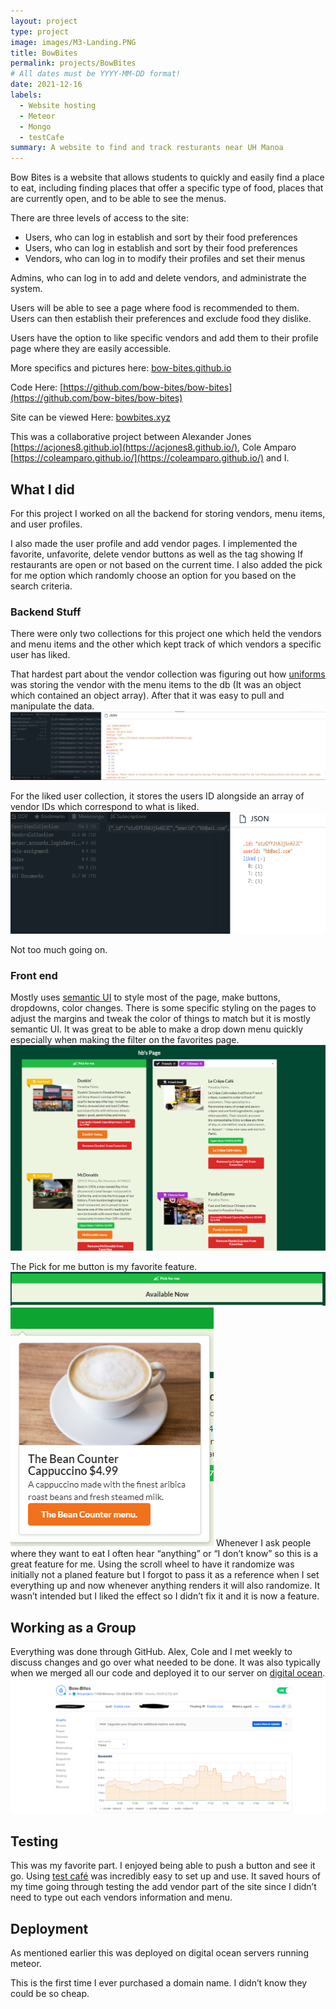 ```yaml
---
layout: project
type: project
image: images/M3-Landing.PNG
title: BowBites
permalink: projects/BowBites
# All dates must be YYYY-MM-DD format!
date: 2021-12-16
labels:
  - Website hosting
  - Meteor
  - Mongo
  - testCafe
summary: A website to find and track resturants near UH Manoa
---
```

Bow Bites is a website that allows students to quickly and easily find a place to eat, including finding places that offer a specific type of food, places that are currently open, and to be able to see the menus.

There are three levels of access to the site:

 - Users, who can log in establish and sort by their food preferences
 - Users, who can log in establish and sort by their food preferences
 - Vendors, who can log in to modify their profiles and set their menus

Admins, who can log in to add and delete vendors, and administrate the system.

Users will be able to see a page where food is recommended to them. Users can then establish their preferences and exclude food they dislike.

Users have the option to like specific vendors and add them to their profile page where they are easily accessible.

More specifics and pictures here: [bow-bites.github.io](https://bow-bites.github.io/)

Code Here: [https://github.com/bow-bites/bow-bites](https://github.com/bow-bites/bow-bites)

Site can be viewed Here: [bowbites.xyz](https://bowbites.xyz/#/)

This was a collaborative project between Alexander Jones [https://acjones8.github.io](https://acjones8.github.io/), Cole Amparo [https://coleamparo.github.io/](https://coleamparo.github.io/) and I.

## What I did

For this project I worked on all the backend for storing vendors, menu items, and user profiles.

I also made the user profile and add vendor pages. I implemented the favorite, unfavorite, delete vendor buttons as well as the tag showing If restaurants are open or not based on the current time. I also added the pick for me option which randomly choose an option for you based on the search criteria.

### Backend Stuff

There were only two collections for this project one which held the vendors and menu items and the other which kept track of which vendors a specific user has liked.

That hardest part about the vendor collection was figuring out how [uniforms](https://uniforms.tools/) was storing the vendor with the menu items to the db (It was an object which contained an object array). After that it was easy to pull and manipulate the data.
<img class="ui huge floated rounded image" src="../images/venCol.PNG">

For the liked user collection, it stores the users ID alongside an array of vendor IDs which correspond to what is liked.
<img class="ui huge floated rounded image" src="../images/FavCol.PNG">

Not too much going on.

### Front end

Mostly uses [semantic UI](https://semantic-ui.com/) to style most of the page, make buttons, dropdowns, color changes. There is some specific styling on the pages to adjust the margins and tweak the color of things to match but it is mostly semantic UI. It was great to be able to make a drop down menu quickly especially when making the filter on the favorites page.
<img class="ui huge floated rounded image" src="../images/userFilter.PNG">

The Pick for me button is my favorite feature. 
<img class="ui huge rounded image" src="../images/pick for me.PNG">
<img class="ui small right floated rounded image" src="../images/pickedMe.PNG">
Whenever I ask people where they want to eat I often hear “anything” or “I don’t know” so this is a great feature for me. Using the scroll wheel to have it randomize was initially not a planed feature but I forgot to pass it as a reference when I set everything up and now whenever anything renders it will also randomize. It wasn’t intended but I liked the effect so I didn’t fix it and it is now a feature.


## Working as a Group

Everything was done through GitHub. Alex, Cole and I met weekly to discuss changes and go over what needed to be done. It was also typically when we merged all our code and deployed it to our server on [digital ocean](https://www.digitalocean.com/products/droplets/).
<img class="ui medium right floated rounded image" src="../images/Droplet.PNG">

## Testing

This was my favorite part. I enjoyed being able to push a button and see it go. Using [test café](https://testcafe.io/) was incredibly easy to set up and use. It saved hours of my time going through testing the add vendor part of the site since I didn’t need to type out each vendors information and menu.

## Deployment

As mentioned earlier this was deployed on digital ocean servers running meteor.

This is the first time I ever purchased a domain name. I didn’t know they could be so cheap.

